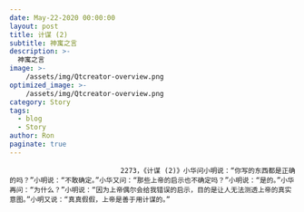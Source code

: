 ```yaml
---
date: May-22-2020 00:00:00
layout: post
title: 计谋 (2)
subtitle: 神寓之言
description: >-
  神寓之言
image: >-
    /assets/img/Qtcreator-overview.png
optimized_image: >-
    /assets/img/Qtcreator-overview.png
category: Story
tags:
  - blog
  - Story
author: Ron
paginate: true
---
```


							　　2273，《计谋 (2)》小华问小明说：“你写的东西都是正确的吗？”小明说：“不敢确定。”小华又问：“那些上帝的启示也不确定吗？”小明说：“是的。”小华再问：“为什么？”小明说：“因为上帝偶尔会给我错误的启示，目的是让人无法测透上帝的真实意图。”小明又说：“真真假假，上帝是善于用计谋的。”
							
							
						